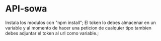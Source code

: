 # API-sowa
Instala los modulos con "npm install";
El token lo debes almacenar en un variable y al momento de hacer una peticion de cualquier tipo tambien debes adjuntar el token al url como variable.;
